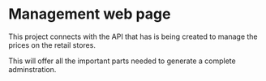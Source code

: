 # Management web page

This project connects with the API that has is being created to manage the prices on the retail stores.

This will offer all the important parts needed to generate a complete adminstration.
